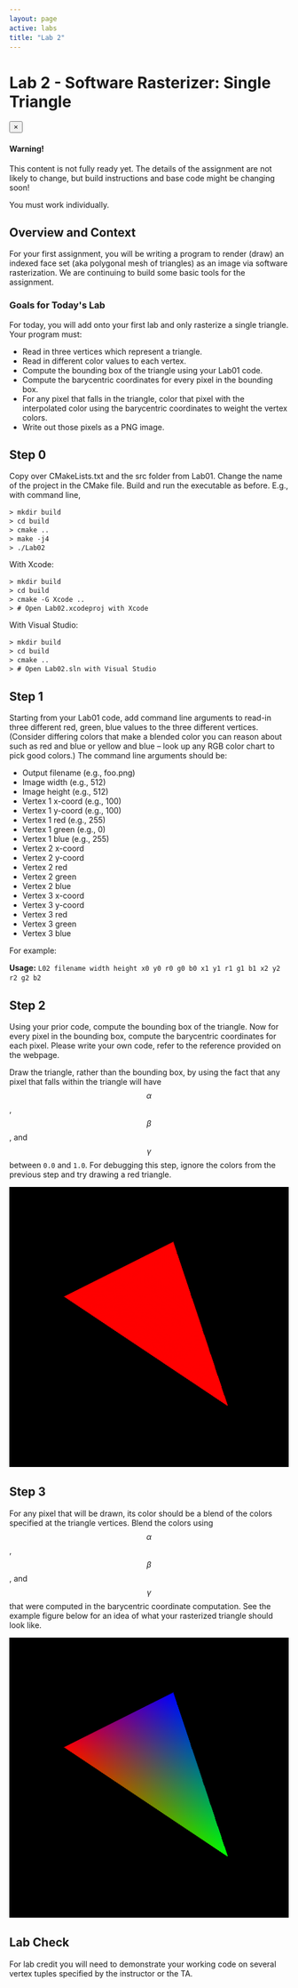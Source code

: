 ```yaml
---
layout: page
active: labs
title: "Lab 2"
---
```


# Lab 2 - Software Rasterizer: Single Triangle

<div class="alert alert-dismissible alert-danger">
  <button type="button" class="close" data-dismiss="alert">&times;</button>
  <h4>Warning!</h4>
  <p>
    This content is not fully ready yet.
    The details of the assignment are not likely to change, but build instructions and base code might be changing soon!
  </p>
</div>


You must work individually.


## Overview and Context


For your first assignment, you will be writing a program to render (draw) an indexed face set (aka polygonal mesh of triangles) as an image via software rasterization.
We are continuing to build some basic tools for the assignment.

### Goals for Today's Lab

For today, you will add onto your first lab and only rasterize a single triangle.
Your program must:

- Read in three vertices which represent a triangle.
- Read in different color values to each vertex.
- Compute the bounding box of the triangle using your Lab01 code.
- Compute the barycentric coordinates for every pixel in the bounding box.
- For any pixel that falls in the triangle, color that pixel with the interpolated color using the barycentric coordinates to weight the vertex colors.
- Write out those pixels as a PNG image.


## Step 0

Copy over CMakeLists.txt and the src folder from Lab01.
Change the name of the project in the CMake file.
Build and run the executable as before. E.g., with command line,

```
> mkdir build
> cd build
> cmake ..
> make -j4
> ./Lab02
```

With Xcode:

```
> mkdir build
> cd build
> cmake -G Xcode ..
> # Open Lab02.xcodeproj with Xcode
```

With Visual Studio:

```
> mkdir build
> cd build
> cmake ..
> # Open Lab02.sln with Visual Studio
```


## Step 1

Starting from your Lab01 code, add command line arguments to read-in three different red, green, blue values to the three different vertices.
(Consider differing colors that make a blended color you can reason about such as red and blue or yellow and blue – look up any RGB color chart to pick good colors.)
The command line arguments should be:

- Output filename (e.g., foo.png)
- Image width (e.g., 512)
- Image height (e.g., 512)
- Vertex 1 x-coord (e.g., 100)
- Vertex 1 y-coord (e.g., 100)
- Vertex 1 red (e.g., 255)
- Vertex 1 green (e.g., 0)
- Vertex 1 blue (e.g., 255)
- Vertex 2 x-coord
- Vertex 2 y-coord
- Vertex 2 red
- Vertex 2 green
- Vertex 2 blue
- Vertex 3 x-coord
- Vertex 3 y-coord
- Vertex 3 red
- Vertex 3 green
- Vertex 3 blue

For example:

**Usage:** `L02 filename width height x0 y0 r0 g0 b0 x1 y1 r1 g1 b1 x2 y2 r2 g2 b2`


## Step 2

Using your prior code, compute the bounding box of the triangle.
Now for every pixel in the bounding box, compute the barycentric coordinates for each pixel.
Please write your own code, refer to the reference provided on the webpage.

Draw the triangle, rather than the bounding box, by using the fact that any pixel that falls within the triangle will have $$ \alpha $$, $$ \beta $$, and $$ \gamma $$ between `0.0` and `1.0`.
For debugging this step, ignore the colors from the previous step and try drawing a red triangle.

![lab2_1](lab2_1.png)


## Step 3

For any pixel that will be drawn, its color should be a blend of the colors specified at the triangle vertices.
Blend the colors using $$ \alpha $$, $$ \beta $$, and $$ \gamma $$ that were computed in the barycentric coordinate computation.
See the example figure below for an idea of what your rasterized triangle should look like.

![lab2_2](lab2_2.png)


## Lab Check

For lab credit you will need to demonstrate your working code on several vertex tuples specified by the instructor or the TA.
